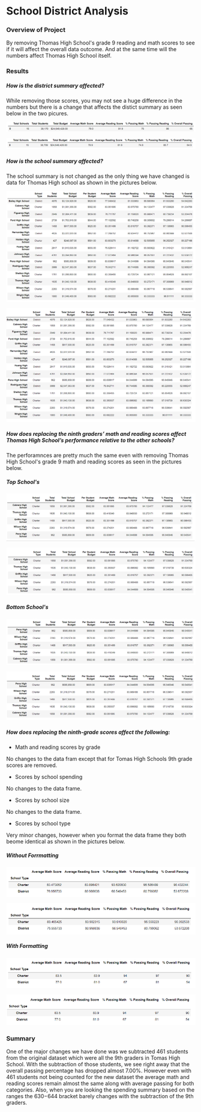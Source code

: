 # School District Analysis

### Overview of Project

By removing Thomas High School's grade 9 reading and math scores to see if it will affect the overall data outcome. And at the same time will the numbers affect Thomas High School itself.

### Results

##### How is the district summary affected?
While removing those scores, you may not see a huge difference in the numbers but there is a change that affects the distict summary as seen below in the two picures.

![Orginal Numbers](https://github.com/Cooofy/School_District_Analysis/blob/main/District%20Summary%20-%20Module%20Picture.png)

![Removed Numbers](https://github.com/Cooofy/School_District_Analysis/blob/main/District%20Summary%20-%20Challenge%20Picture.png)

##### How is the school summary affected?
The school summary is not changed as the only thing we have changed is data for Thomas High school as shown in the pictures below.

![Orginal Numbers](https://github.com/Cooofy/School_District_Analysis/blob/main/School%20Summary%20-%20Module%20Picture.PNG)

![Removed Numbers](https://github.com/Cooofy/School_District_Analysis/blob/main/School%20Summary%20-%20Challenge%20Picture.PNG)

##### How does replacing the ninth graders’ math and reading scores affect Thomas High School’s performance relative to the other schools?
The perforamnces are pretty much the same even with removing Thomas High School's grade 9 math and reading scores as seen in the pictures below.

##### Top School's
![Orginal Numbers](https://github.com/Cooofy/School_District_Analysis/blob/main/Top%20School%20Summary%20-%20Module%20Picture.PNG)

![Removed Numbers](https://github.com/Cooofy/School_District_Analysis/blob/main/Top%20School%20Summary%20-%20Challenge%20Picture.PNG)

##### Bottom School's
![Orginal Numbers](https://github.com/Cooofy/School_District_Analysis/blob/main/Bottom%20School%20Summary%20-%20Module%20Picture.PNG)

![Removed Numbers](https://github.com/Cooofy/School_District_Analysis/blob/main/Bottom%20School%20Summary%20-%20Challenge%20Picture.PNG)

##### How does replacing the ninth-grade scores affect the following:

- Math and reading scores by grade

No changes to the data fram except that for Tomas High Schools 9th grade scores are removed.

- Scores by school spending

No changes to the data frame.

- Scores by school size

No changes to the data frame.

- Scores by school type

Very minor changes, however when you format the data frame they both beome identical as shown in the pictures below.

##### Without Forrmatting
![Orginal Numbers](https://github.com/Cooofy/School_District_Analysis/blob/main/Scores%20By%20School%20Type%20-%20Module%20Picture.PNG)

![Removed Numbers](https://github.com/Cooofy/School_District_Analysis/blob/main/Scores%20By%20School%20Type%20-%20Challenge%20Picture.PNG)

##### With Formatting
![Orginal Numbers](https://github.com/Cooofy/School_District_Analysis/blob/main/Formatted%20Scores%20By%20School%20Type%20-%20Module%20Picture.PNG)

![Removed Numbers](https://github.com/Cooofy/School_District_Analysis/blob/main/Formatted%20Scores%20By%20School%20Type%20-%20Challenge%20Picture.PNG)

### Summary
One of the major changes we have done was we subtracted 461 students from the original dataset which were all the 9th graders in Tomas High School. With the subtraction of those students, we see right away that the overall passing percentage has dropped almost 7.00%. However even with 461 students not being counted for the new dataset the average math and reading scores remain almost the same along with average passing for both categories. Also, when you are looking the spending summary based on the ranges the $630-$644 bracket barely changes with the subtraction of the 9th graders. 

